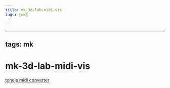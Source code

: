 ```yaml
---
title: mk-3d-lab-midi-vis
tags: [mk]

---
```


---
tags: mk
---


# mk-3d-lab-midi-vis

[tonejs midi converter](https://tonejs.github.io/Midi/)

